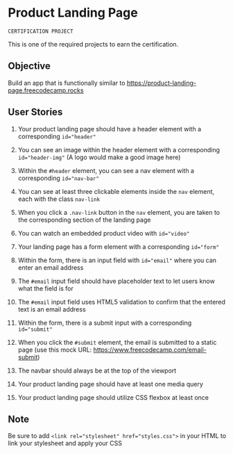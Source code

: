# Product Landing Page

`CERTIFICATION PROJECT`

This is one of the required projects to earn the certification.

## Objective
Build an app that is functionally similar to https://product-landing-page.freecodecamp.rocks

## User Stories
1. Your product landing page should have a header element with a corresponding `id="header"`

2. You can see an image within the header element with a corresponding `id="header-img"` (A logo would make a good image here)

3. Within the `#header` element, you can see a nav element with a corresponding `id="nav-bar"`

4. You can see at least three clickable elements inside the `nav` element, each with the class `nav-link`

5. When you click a `.nav-link` button in the `nav` element, you are taken to the corresponding section of the landing page

6. You can watch an embedded product video with `id="video"`

7. Your landing page has a form element with a corresponding `id="form"`

8. Within the form, there is an input field with `id="email"` where you can enter an email address

9. The `#email` input field should have placeholder text to let users know what the field is for

10. The `#email` input field uses HTML5 validation to confirm that the entered text is an email address

11. Within the form, there is a submit input with a corresponding `id="submit"`

12. When you click the `#submit` element, the email is submitted to a static page (use this mock URL: https://www.freecodecamp.com/email-submit)

13. The navbar should always be at the top of the viewport

14. Your product landing page should have at least one media query

15. Your product landing page should utilize CSS flexbox at least once

## Note
Be sure to add ```<link rel="stylesheet" href="styles.css">``` in your HTML to link your stylesheet and apply your CSS
